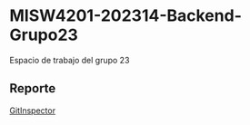 # MISW4201-202314-Backend-Grupo23
Espacio de trabajo del grupo 23
 
## Reporte
[GitInspector](https://misw-4201-procesosdesarrolloagil.github.io/MISW4201-202314-Backend-Grupo23/reports)
